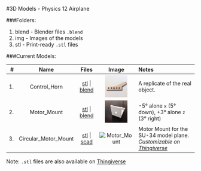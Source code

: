 #3D Models - Physics 12 Airplane

###Folders:
1. blend - Blender files `.blend`
2. img - Images of the models
3. stl - Print-ready `.stl` files

###Current Models:

| # | Name | Files | Image | Notes
|--:|:-----:|:-------:|:------:|:-------
|1. | Control_Horn | [stl](stl/Control_Horn.stl) &#124; [blend](blend/Control_Horn.blend) | <img src="img/Control_Horn.jpg" height="60" alt="Control_Horn"/> | A replicate of the real object.
|2. | Motor_Mount | [stl](stl/Motor_Mount.stl) &#124; [blend](blend/Motor_Mount.blend) | <img src="img/Motor_Mount.jpg" height="60" alt="Motor_Mount"/> | -5&deg; alone `x` (5&deg; down), +3&deg; alone `z` (3&deg; right)
|3. | Circular_Motor_Mount | [stl](stl/Circular_Motor_Mount.stl) &#124; [scad](scad/Circular_Motor_Mount.scad) | <img src="http://thingiverse-production-new.s3.amazonaws.com/renders/fa/bb/86/ec/65/Circular_Motor_Mount_preview_featured.jpg" height="60" alt="Motor_Mount"/> | Motor Mount for the SU-34 model plane. *Customizable on [Thingiverse](http://www.thingiverse.com/thing:707732)*

Note: `.stl` files are also available on [Thingiverse](http://www.thingiverse.com/benz/collections/physics-12-airplane)
